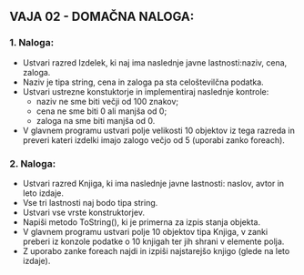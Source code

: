 ## VAJA 02 - DOMAČNA NALOGA:

### 1. Naloga: 
- Ustvari razred Izdelek, ki naj ima naslednje javne lastnosti:naziv, cena, zaloga.
- Naziv je tipa string, cena in zaloga pa sta celoštevilčna podatka.
- Ustvari ustrezne konstuktorje in implementiraj naslednje kontrole:
  - naziv ne sme biti večji od 100 znakov;
  - cena ne sme biti 0 ali manjša od 0;
  - zaloga na sme biti manjša od 0.
- V glavnem programu ustvari polje velikosti 10 objektov iz tega razreda in preveri kateri izdelki imajo zalogo večjo od 5 (uporabi zanko foreach).

### 2. Naloga:
- Ustvari razred Knjiga, ki ima naslednje javne lastnosti: naslov, avtor in leto izdaje.
- Vse tri lastnosti naj bodo tipa string.
- Ustvari vse vrste konstruktorjev.
- Napiši metodo ToString(), ki je primerna za izpis stanja objekta.
- V glavnem programu ustvari polje 10 objektov tipa Knjiga, v zanki preberi iz konzole podatke o 10 knjigah ter jih shrani v elemente polja.
- Z uporabo zanke foreach najdi in izpiši najstarejšo knjigo (glede na leto izdaje). 
